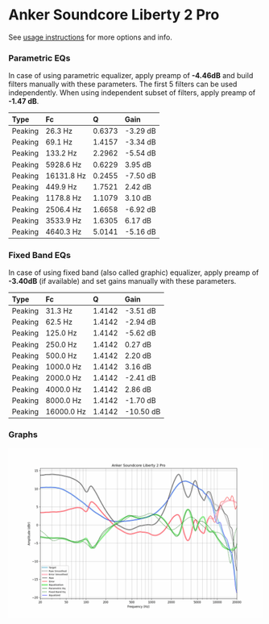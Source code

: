 # Anker Soundcore Liberty 2 Pro
See [usage instructions](https://github.com/jaakkopasanen/AutoEq#usage) for more options and info.

### Parametric EQs
In case of using parametric equalizer, apply preamp of **-4.46dB** and build filters manually
with these parameters. The first 5 filters can be used independently.
When using independent subset of filters, apply preamp of **-1.47 dB**.

| Type    | Fc         |      Q | Gain     |
|:--------|:-----------|:-------|:---------|
| Peaking | 26.3 Hz    | 0.6373 | -3.29 dB |
| Peaking | 69.1 Hz    | 1.4157 | -3.34 dB |
| Peaking | 133.2 Hz   | 2.2962 | -5.54 dB |
| Peaking | 5928.6 Hz  | 0.6229 | 3.95 dB  |
| Peaking | 16131.8 Hz | 0.2455 | -7.50 dB |
| Peaking | 449.9 Hz   | 1.7521 | 2.42 dB  |
| Peaking | 1178.8 Hz  | 1.1079 | 3.10 dB  |
| Peaking | 2506.4 Hz  | 1.6658 | -6.92 dB |
| Peaking | 3533.9 Hz  | 1.6305 | 6.17 dB  |
| Peaking | 4640.3 Hz  | 5.0141 | -5.16 dB |

### Fixed Band EQs
In case of using fixed band (also called graphic) equalizer, apply preamp of **-3.40dB**
(if available) and set gains manually with these parameters.

| Type    | Fc         |      Q | Gain      |
|:--------|:-----------|:-------|:----------|
| Peaking | 31.3 Hz    | 1.4142 | -3.51 dB  |
| Peaking | 62.5 Hz    | 1.4142 | -2.94 dB  |
| Peaking | 125.0 Hz   | 1.4142 | -5.62 dB  |
| Peaking | 250.0 Hz   | 1.4142 | 0.27 dB   |
| Peaking | 500.0 Hz   | 1.4142 | 2.20 dB   |
| Peaking | 1000.0 Hz  | 1.4142 | 3.16 dB   |
| Peaking | 2000.0 Hz  | 1.4142 | -2.41 dB  |
| Peaking | 4000.0 Hz  | 1.4142 | 2.86 dB   |
| Peaking | 8000.0 Hz  | 1.4142 | -1.70 dB  |
| Peaking | 16000.0 Hz | 1.4142 | -10.50 dB |

### Graphs
![](./Anker%20Soundcore%20Liberty%202%20Pro.png)